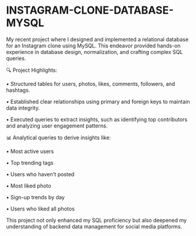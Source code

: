 # INSTAGRAM-CLONE-DATABASE-MYSQL
My recent project where I designed and implemented a relational database for an Instagram clone using MySQL. This endeavor provided hands-on experience in database design, normalization, and crafting complex SQL queries. 

🔍 Project Highlights:

 • Structured tables for users, photos, likes, comments, followers, and hashtags.
 
 • Established clear relationships using primary and foreign keys to maintain data integrity.
 
 • Executed queries to extract insights, such as identifying top contributors and analyzing user engagement patterns. 

📊 Analytical queries to derive insights like:

•     Most active users

•     Top trending tags

•     Users who haven't posted

•     Most liked photo

•     Sign-up trends by day

•     Users who liked all photos


This project not only enhanced my SQL proficiency but also deepened my understanding of backend data management for social media platforms.
